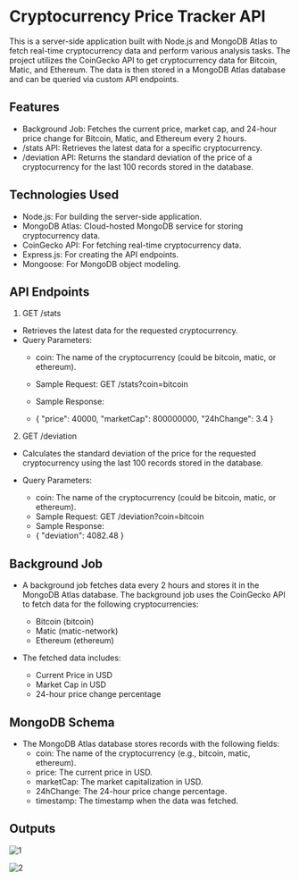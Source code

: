 # Cryptocurrency Price Tracker API

This is a server-side application built with Node.js and MongoDB Atlas to fetch real-time cryptocurrency data and perform various analysis tasks. The project utilizes the CoinGecko API to get cryptocurrency data for Bitcoin, Matic, and Ethereum. The data is then stored in a MongoDB Atlas database and can be queried via custom API endpoints.

## Features
- Background Job: Fetches the current price, market cap, and 24-hour price change for Bitcoin, Matic, and Ethereum every 2 hours.
- /stats API: Retrieves the latest data for a specific cryptocurrency.
- /deviation API: Returns the standard deviation of the price of a cryptocurrency for the last 100 records stored in the database.

## Technologies Used
- Node.js: For building the server-side application.
- MongoDB Atlas: Cloud-hosted MongoDB service for storing cryptocurrency data.
- CoinGecko API: For fetching real-time cryptocurrency data.
- Express.js: For creating the API endpoints.
- Mongoose: For MongoDB object modeling.

## API Endpoints
1. GET /stats
  - Retrieves the latest data for the requested cryptocurrency.
  - Query Parameters:
    - coin: The name of the cryptocurrency (could be bitcoin, matic, or ethereum).

    - Sample Request:  GET /stats?coin=bitcoin
    - Sample Response:
    -  {
      "price": 40000,
      "marketCap": 800000000,
      "24hChange": 3.4
    }

2. GET /deviation
  - Calculates the standard deviation of the price for the requested cryptocurrency using the last 100 records stored in the database.
  - Query Parameters:

    - coin: The name of the cryptocurrency (could be bitcoin, matic, or ethereum).
    - Sample Request: GET /deviation?coin=bitcoin
    -  Sample Response:
    - { 
  "deviation": 4082.48
}

## Background Job
- A background job fetches data every 2 hours and stores it in the MongoDB Atlas database. The background job uses the CoinGecko API to fetch data for the following cryptocurrencies:
   - Bitcoin (bitcoin)
   - Matic (matic-network)
   - Ethereum (ethereum)
   
- The fetched data includes:
  - Current Price in USD
  - Market Cap in USD
  - 24-hour price change percentage

## MongoDB Schema
- The MongoDB Atlas database stores records with the following fields:
  -  coin: The name of the cryptocurrency (e.g., bitcoin, matic, ethereum).
  -  price: The current price in USD.
  -  marketCap: The market capitalization in USD.
  -  24hChange: The 24-hour price change percentage.
  -  timestamp: The timestamp when the data was fetched.

 ## Outputs

![1](https://github.com/user-attachments/assets/b0c76e5a-1723-45d5-bab5-b092b06a24e8)

![2](https://github.com/user-attachments/assets/85ca674a-2da3-435d-8868-564fd51b89df)
